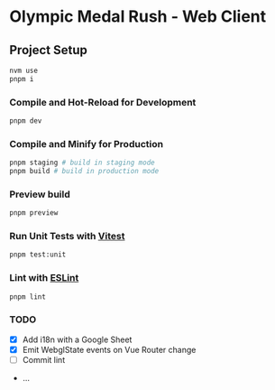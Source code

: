# Olympic Medal Rush - Web Client

## Project Setup

```sh
nvm use
pnpm i
```

### Compile and Hot-Reload for Development

```sh
pnpm dev
```

### Compile and Minify for Production

``` bash
pnpm staging # build in staging mode
pnpm build # build in production mode
```

### Preview build

``` bash
pnpm preview
```

### Run Unit Tests with [Vitest](https://vitest.dev/)

```sh
pnpm test:unit
```

### Lint with [ESLint](https://eslint.org/)

```sh
pnpm lint
```

### TODO

- [x] Add i18n with a Google Sheet
- [x] Emit WebglState events on Vue Router change
- [ ] Commit lint
- ...
